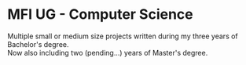 # MFI UG - Computer Science
Multiple small or medium size projects written during my three years of Bachelor's degree.  
Now also including two (pending...) years of Master's degree.
